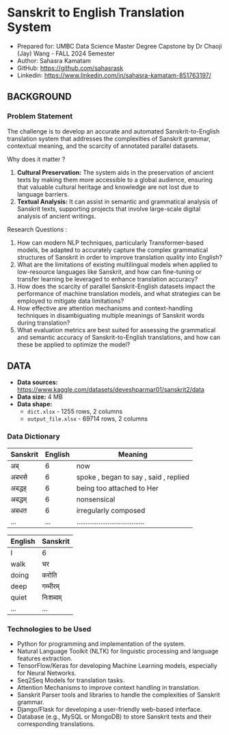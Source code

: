 
# Sanskrit to English Translation System
- Prepared for: UMBC Data Science Master Degree Capstone by Dr Chaoji (Jay) Wang - FALL 2024 Semester
- Author: Sahasra Kamatam
- GitHub: https://github.com/sahasrask
- Linkedin: https://www.linkedin.com/in/sahasra-kamatam-851763197/


## BACKGROUND
### Problem Statement
The challenge is to develop an accurate and automated Sanskrit-to-English translation system that addresses the complexities of Sanskrit grammar, contextual meaning, and the scarcity of annotated parallel datasets.

Why does it matter ?

1. **Cultural Preservation:** The system aids in the preservation of ancient texts by making them more accessible to a global audience, ensuring that valuable cultural heritage and knowledge are not lost due to language barriers.
2. **Textual Analysis:** It can assist in semantic and grammatical analysis of Sanskrit texts, supporting projects that involve large-scale digital analysis of ancient writings.

Research Questions :

1. How can modern NLP techniques, particularly Transformer-based models, be adapted to accurately capture the complex grammatical structures of Sanskrit in order to improve translation quality into English?
2. What are the limitations of existing multilingual models when applied to low-resource languages like Sanskrit, and how can fine-tuning or transfer learning be leveraged to enhance translation accuracy?
3. How does the scarcity of parallel Sanskrit-English datasets impact the performance of machine translation models, and what strategies can be employed to mitigate data limitations?
4. How effective are attention mechanisms and context-handling techniques in disambiguating multiple meanings of Sanskrit words during translation?
5. What evaluation metrics are best suited for assessing the grammatical and semantic accuracy of Sanskrit-to-English translations, and how can these be applied to optimize the model?
 

## DATA

- **Data sources:** https://www.kaggle.com/datasets/deveshparmar01/sanskrit2/data
- **Data size:** 4 MB
- **Data shape:** 
  - `dict.xlsx` - 1255 rows, 2 columns
  - `output_file.xlsx` - 69714 rows, 2 columns

### Data Dictionary

| Sanskrit | English | Meaning                               |
|----------|-------- |---------------------------------------|
| अब्       | 6       | now                                   | 
| अबभसे     | 6       | spoke , began to say , said , replied | 
| अबद्धह्     | 6       | being too attached to Her             |
| अबद्धम्     | 6       | nonsensical                           |
| अबधत     | 6       | irregularly composed                  |
| ...      | ...     | ..................................... | 


| English | Sanskrit |
|---------|--------  |
| I       | 6        | 
| walk    | चर       | 
| doing   | करोति     | 
| deep    | गम्भीरम्    | 
| quiet   | निःशब्दम्   | 
| ...     | ...     |

### Technologies to be Used
 - Python for programming and implementation of the system.
 - Natural Language Toolkit (NLTK) for linguistic processing and language features extraction.
 - TensorFlow/Keras for developing Machine Learning models, especially for Neural Networks.
 - Seq2Seq Models for translation tasks.
 - Attention Mechanisms to improve context handling in translation.
 - Sanskrit Parser tools and libraries to handle the complexities of Sanskrit grammar.
 - Django/Flask for developing a user-friendly web-based interface.
 - Database (e.g., MySQL or MongoDB) to store Sanskrit texts and their corresponding translations.
